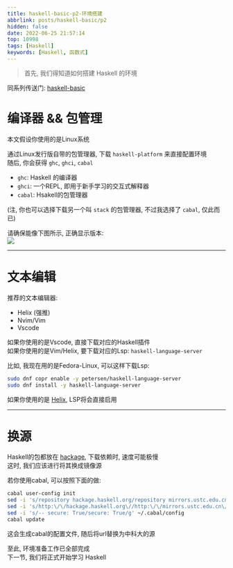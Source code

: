 ```yaml
---
title: haskell-basic-p2-环境搭建
abbrlink: posts/haskell-basic/p2
hidden: false
date: 2022-06-25 21:57:14
top: 10998
tags: [Haskell]
keywords: [Haskell, 函数式]
---
```

> 首先, 我们得知道如何搭建 Haskell 的环境
<!-- more -->

同系列传送门: [haskell-basic](/categories/haskell-basic)

# 编译器 && 包管理
本文假设你使用的是Linux系统  

通过Linux发行版自带的包管理器, 下载 `haskell-platform` 来直接配置环境  
随后, 你会获得 `ghc`, `ghci`, `cabal`  

- `ghc`: Haskell 的编译器  
- `ghci`: 一个REPL, 即用于新手学习的交互式解释器  
- `cabal`: Hsakell的包管理器  

(注, 你也可以选择下载另一个叫 `stack` 的包管理器, 不过我选择了 `cabal`, 仅此而已)  

请确保能像下图所示, 正确显示版本:  
![](/images/haskell/version.png)

 - - -

# 文本编辑

推荐的文本编辑器:
- Helix (强推)
- Nvim/Vim
- Vscode

如果你使用的是Vscode, 直接下载对应的Haskell插件  
如果你使用的是Vim/Helix, 要下载对应的Lsp: `haskell-language-server`  

比如, 我现在用的是Fedora-Linux, 可以这样下载Lsp:  

```bash
sudo dnf copr enable -y petersen/haskell-language-server
sudo dnf install -y haskell-language-server
```

如果你使用的是 [Helix](https://helix-editor.com/), LSP将会直接启用  

- - -

# 换源
Haskell的包都放在 [hackage](https://hackage.haskell.org/), 下载依赖时, 速度可能极慢  
这时, 我们应该进行将其换成镜像源  

若你使用cabal, 可以按照下面的做:

```bash
cabal user-config init
sed -i 's/repository hackage.haskell.org/repository mirrors.ustc.edu.cn/g'  ~/.cabal/config
sed -i 's/http:\/\/hackage.haskell.org\//http:\/\/mirrors.ustc.edu.cn\/hackage\//g'  ~/.cabal/config
sed -i 's/-- secure: True/secure: True/g' ~/.cabal/config
cabal update
```

这会生成cabal的配置文件, 随后将url替换为中科大的源  

至此, 环境准备工作已全部完成  
下一节, 我们将正式开始学习 Haskell  